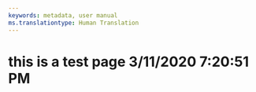```yaml
---
keywords: metadata, user manual
ms.translationtype: Human Translation
---
```

# this is a test page 3/11/2020 7:20:51 PM